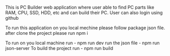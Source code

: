 This is PC Builder web application where user able to find PC parts like RAM, CPU, SSD, HDD, etc and can build their PC.
User can also login using github

To run this application on you local mechine please follow package json file.
after clone the project please run npm i

To run on you local machine run - npm run dev
run the json file - npm run json-server
To build the project run - npm run build
